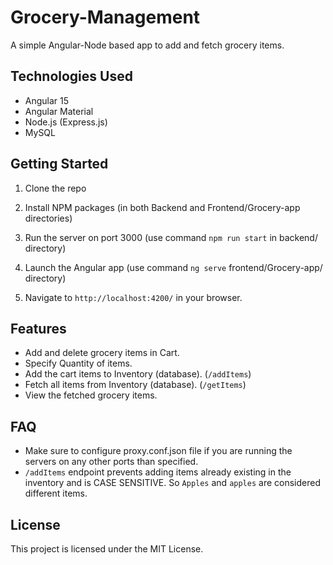 # Grocery-Management

A simple Angular-Node based app to add and fetch grocery items.

## Technologies Used

- Angular 15
- Angular Material
- Node.js (Express.js)
- MySQL

## Getting Started

1. Clone the repo

2. Install NPM packages (in both Backend and Frontend/Grocery-app directories)

3. Run the server on port 3000 (use command `npm run start` in backend/ directory)

4. Launch the Angular app (use command `ng serve` frontend/Grocery-app/ directory)

5. Navigate to `http://localhost:4200/` in your browser.

## Features

- Add and delete grocery items in Cart.
- Specify Quantity of items.
- Add the cart items to Inventory (database). (`/addItems`)
- Fetch all items from Inventory (database). (`/getItems`)
- View the fetched grocery items.  

## FAQ

- Make sure to configure proxy.conf.json file if you are running the servers on any other ports than specified.
- `/addItems` endpoint prevents adding items already existing in the inventory and is CASE SENSITIVE. So `Apples` and `apples` are considered different items.


## License

This project is licensed under the MIT License.